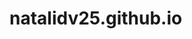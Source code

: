 # natalidv25.github.io
<!DOCTYPE html>
<html lang="en">
<head>
    <meta charset="UTF-8">
    <meta name="viewport" content="width=device-width, initial-scale=1.0">
    <title>## Мої домашні вправи</title>
    </head>
<body>
    
</body>
</html>